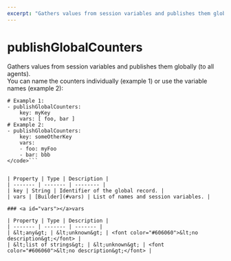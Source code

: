 ```yaml
---
excerpt: "Gathers values from session variables and publishes them globally (to all agents). "
---
```

# publishGlobalCounters

Gathers values from session variables and publishes them globally (to all agents). <br> You can name the counters individually (example 1) or use the variable names (example 2): <br> 
```<code>
# Example 1:
- publishGlobalCounters:
    key: myKey
    vars: [ foo, bar ]
# Example 2:
- publishGlobalCounters:
    key: someOtherKey
    vars:
    - foo: myFoo
    - bar: bbb
</code>```


| Property | Type | Description |
| ------- | ------- | -------- |
| key | String | Identifier of the global record. |
| vars | [Builder](#vars) | List of names and session variables. |

### <a id="vars"></a>vars

| Property | Type | Description |
| ------- | ------- | ------- |
| &lt;any&gt; | &lt;unknown&gt; | <font color="#606060">&lt;no description&gt;</font> |
| &lt;list of strings&gt; | &lt;unknown&gt; | <font color="#606060">&lt;no description&gt;</font> |

